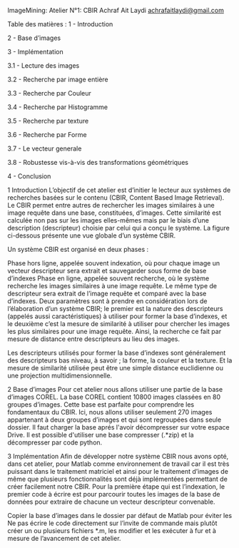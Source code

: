 ImageMining: Atelier N°1: CBIR
Achraf Ait Laydi
achrafaitlaydi@gmail.com


Table des matières :
1 - Introduction

2 - Base d’images

3 - Implémentation

3.1 - Lecture des images

3.2 - Recherche par image entière

3.3 - Recherche par Couleur

3.4 - Recherche par Histogramme

3.5 - Recherche par texture

3.6 - Recherche par Forme

3.7 - Le vecteur generale

3.8 - Robustesse vis-à-vis des transformations géométriques

4 - Conclusion


1 Introduction
L’objectif de cet atelier est d’initier le lecteur aux systèmes de recherches basées sur le contenu (CBIR, Content Based Image Retrieval). Le CBIR permet entre autres de rechercher les images similaires à une image requête dans une base, constituées, d’images. Cette similarité est calculée non pas sur les images elles-mêmes mais par le biais d’une description (descripteur) choisie par celui qui a conçu le système. La figure ci-dessous présente une vue globale d’un système CBIR.

Un système CBIR est organisé en deux phases :

Phase hors ligne, appelée souvent indexation, où pour chaque image un vecteur descripteur sera extrait et sauvegarder sous forme de base d’indexes
Phase en ligne, appelée souvent recherche, où le système recherche les images similaires à une image requête. Le même type de descripteur sera extrait de l’image requête et comparé avec la base d’indexes.
Deux paramètres sont à prendre en considération lors de l’élaboration d’un système CBIR; le premier est la nature des descripteurs (appelés aussi caractéristiques) à utiliser pour former la base d’indexes, et le deuxième c’est la mesure de similarité à utiliser pour chercher les images les plus similaires pour une image requête. Ainsi, la recherche ce fait par mesure de distance entre descripteurs au lieu des images.

Les descripteurs utilisés pour former la base d’indexes sont généralement des descripteurs bas niveau, à savoir ; la forme, la couleur et la texture. Et la mesure de similarité utilisée peut être une simple distance euclidienne ou une projection multidimensionnelle.

2 Base d’images
Pour cet atelier nous allons utiliser une partie de la base d’images COREL. La base COREL contient 10800 images classées en 80 groupes d’images. Cette base est parfaite pour comprendre les fondamentaux du CBIR. Ici, nous allons utiliser seulement 270 images appartenant à deux groupes d’images et qui sont regroupées dans seule dossier.
Il faut charger la base aprés l'avoir décompresser sur votre espace Drive. Il est possible d'utiliser une base compresser (.*zip) et la décompresser par code python.


3 Implémentation
Afin de développer notre système CBIR nous avons opté, dans cet atelier, pour Matlab comme environnement de travail car il est très puissant dans le traitement matriciel et ainsi pour le traitement d’images de même que plusieurs fonctionnalités sont déjà implémentées permettant de créer facilement notre CBIR.
Pour la première étape qui est l’indexation, le premier code à écrire est pour parcourir toutes les images de la base de données pour extraire de chacune un vecteur descripteur convenable.

Copier la base d’images dans le dossier par défaut de Matlab pour éviter les
Ne pas écrire le code directement sur l’invite de commande mais plutôt créer un ou plusieurs fichiers *.m, les modifier et les exécuter à fur et à mesure de l’avancement de cet atelier.
